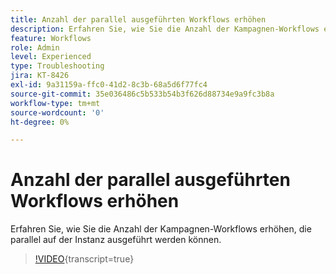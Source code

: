```yaml
---
title: Anzahl der parallel ausgeführten Workflows erhöhen
description: Erfahren Sie, wie Sie die Anzahl der Kampagnen-Workflows erhöhen, die parallel auf der Instanz ausgeführt werden können.
feature: Workflows
role: Admin
level: Experienced
type: Troubleshooting
jira: KT-8426
exl-id: 9a31159a-ffc0-41d2-8c3b-68a5d6f77fc4
source-git-commit: 35e036486c5b533b54b3f626d88734e9a9fc3b8a
workflow-type: tm+mt
source-wordcount: '0'
ht-degree: 0%

---
```


# Anzahl der parallel ausgeführten Workflows erhöhen

Erfahren Sie, wie Sie die Anzahl der Kampagnen-Workflows erhöhen, die parallel auf der Instanz ausgeführt werden können.

>[!VIDEO](https://video.tv.adobe.com/v/335982?quality=12&learn=on){transcript=true}
